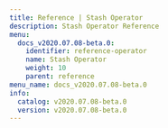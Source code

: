 ```yaml
---
title: Reference | Stash Operator
description: Stash Operator Reference
menu:
  docs_v2020.07.08-beta.0:
    identifier: reference-operator
    name: Stash Operator
    weight: 10
    parent: reference
menu_name: docs_v2020.07.08-beta.0
info:
  catalog: v2020.07.08-beta.0
  version: v2020.07.08-beta.0
---
```


